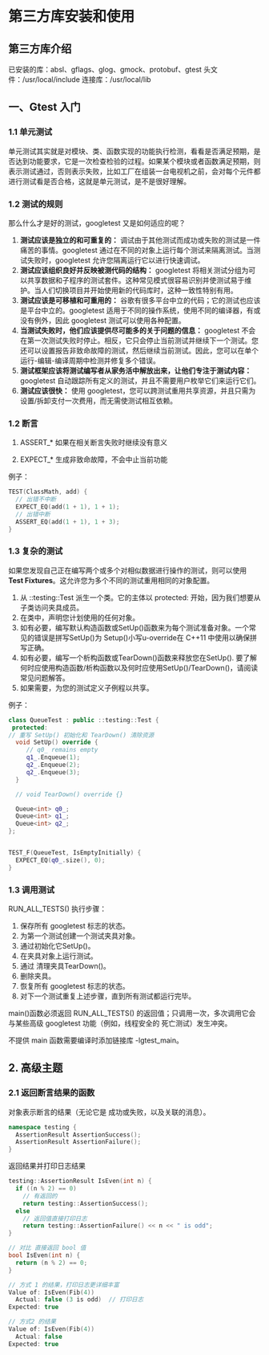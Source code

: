 # 第三方库安装和使用

## 第三方库介绍
已安装的库：absl、gflags、glog、gmock、protobuf、gtest
头文件：/usr/local/include
连接库：/usr/local/lib

## 一、Gtest 入门

### 1.1 单元测试
单元测试其实就是对模块、类、函数实现的功能执行检测，看看是否满足预期，是否达到功能要求，它是一次检查检验的过程。如果某个模块或者函数满足预期，则表示测试通过，否则表示失败，比如工厂在组装一台电视机之前，会对每个元件都进行测试看是否合格，这就是单元测试，是不是很好理解。

### 1.2 测试的规则
那么什么才是好的测试，googletest 又是如何适应的呢？
1. **测试应该是独立的和可重复的：** 调试由于其他测试而成功或失败的测试是一件痛苦的事情。googletest 通过在不同的对象上运行每个测试来隔离测试。当测试失败时，googletest 允许您隔离运行它以进行快速调试。
2. **测试应该组织良好并反映被测代码的结构：** googletest 将相关测试分组为可以共享数据和子程序的测试套件。这种常见模式很容易识别并使测试易于维护。当人们切换项目并开始使用新的代码库时，这种一致性特别有用。
3. **测试应该是可移植和可重用的：** 谷歌有很多平台中立的代码；它的测试也应该是平台中立的。googletest 适用于不同的操作系统，使用不同的编译器，有或没有例外，因此 googletest 测试可以使用各种配置。
4. **当测试失败时，他们应该提供尽可能多的关于问题的信息：** googletest 不会在第一次测试失败时停止。相反，它只会停止当前测试并继续下一个测试。您还可以设置报告非致命故障的测试，然后继续当前测试。因此，您可以在单个运行-编辑-编译周期中检测并修复多个错误。
5. **测试框架应该将测试编写者从家务活中解放出来，让他们专注于测试内容：** googletest 自动跟踪所有定义的测试，并且不需要用户枚举它们来运行它们。
6. **测试应该很快：** 使用 googletest，您可以跨测试重用共享资源，并且只需为设置/拆卸支付一次费用，而无需使测试相互依赖。

### 1.2 断言

1. ASSERT_*
如果在相关断言失败时继续没有意义

2. EXPECT_*
生成非致命故障，不会中止当前功能

例子：
``` c++
TEST(ClassMath, add) {
  // 出错不中断
  EXPECT_EQ(add(1 + 1), 1 + 1);
  // 出错中断
  ASSERT_EQ(add(1 + 1), 1 + 3);
}

```

### 1.3 复杂的测试

如果您发现自己正在编写两个或多个对相似数据进行操作的测试，则可以使用**Test Fixtures**。这允许您为多个不同的测试重用相同的对象配置。

1. 从 ::testing::Test 派生一个类。它的主体以 protected: 开始，因为我们想要从子类访问夹具成员。
2. 在类中，声明您计划使用的任何对象。
3. 如有必要，编写默认构造函数或SetUp()函数来为每个测试准备对象。一个常见的错误是拼写SetUp()为 Setup()小写u-override在 C++11 中使用以确保拼写正确。
4. 如有必要，编写一个析构函数或TearDown()函数来释放您在SetUp(). 要了解何时应使用构造函数/析构函数以及何时应使用SetUp()/TearDown()，请阅读常见问题解答。
5. 如果需要，为您的测试定义子例程以共享。

例子：
``` C++
class QueueTest : public ::testing::Test {
 protected:
// 重写 SetUp() 初始化和 TearDown() 清除资源
  void SetUp() override {
     // q0_ remains empty
     q1_.Enqueue(1);
     q2_.Enqueue(2);
     q2_.Enqueue(3);
  }

  // void TearDown() override {}

  Queue<int> q0_;
  Queue<int> q1_;
  Queue<int> q2_;
};


TEST_F(QueueTest, IsEmptyInitially) {
  EXPECT_EQ(q0_.size(), 0);
}

```

### 1.3 调用测试

RUN_ALL_TESTS()
执行步骤：
1. 保存所有 googletest 标志的状态。
2. 为第一个测试创建一个测试夹具对象。
3. 通过初始化它SetUp()。
4. 在夹具对象上运行测试。
5. 通过 清理夹具TearDown()。
6. 删除夹具。
7. 恢复所有 googletest 标志的状态。
8. 对下一个测试重复上述步骤，直到所有测试都运行完毕。

main()函数必须返回 RUN_ALL_TESTS() 的返回值；只调用一次，多次调用它会与某些高级 googletest 功能（例如，线程安全的 死亡测试）发生冲突。

不提供 main 函数需要编译时添加链接库 -lgtest_main。

## 2. 高级主题

### 2.1 返回断言结果的函数

对象表示断言的结果（无论它是 成功或失败，以及关联的消息）。

``` c++
namespace testing {
  AssertionResult AssertionSuccess();
  AssertionResult AssertionFailure();
}

```

返回结果并打印日志结果

``` c++
testing::AssertionResult IsEven(int n) {
  if ((n % 2) == 0)
    // 有返回的
    return testing::AssertionSuccess();
  else
    // 返回值直接打印日志
    return testing::AssertionFailure() << n << " is odd";
}

// 对比 直接返回 bool 值
bool IsEven(int n) {
  return (n % 2) == 0;
}

// 方式 1 的结果，打印日志更详细丰富
Value of: IsEven(Fib(4))
  Actual: false (3 is odd)  // 打印日志
Expected: true

// 方式2 的结果
Value of: IsEven(Fib(4))
  Actual: false
Expected: true

```

